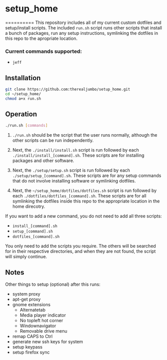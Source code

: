 # setup_home
==========
This repository includes all of my current custom dotfiles and setup/install
scripts. The included `run.sh` script runs other scripts that
install a bunch of packages, run any setup instructions,  symlinking the
dotfiles in this repo to the apropriate location.

### Current commands supported:
* `jeff`

## Installation

``` bash
git clone https://github.com:therealjumbo/setup_home.git
cd ~/setup_home/
chmod a+x run.sh
```

## Operation
``` bash
./run.sh [commands]
```

1. `./run.sh` should be the script that the user runs normally, although the other
scripts can be run independently.

2. Next, the `./install/install.sh` script is run followed by each
`./install/install_[command].sh`. These scripts are for installing packages and
other software. 

3. Next, the `./setup/setup.sh` script is run followed by each
`./setup/setup_[command].sh`. These scripts are for any setup commands that
do not involve installing software or symlinking dotfiles. 

4. Next, the `~/setup_home/dotfiles/dotfiles.sh` script is run followed by each
`./dotfiles/dotfiles_[command].sh`. These scripts are for all
symlinking the dotfiles inside this repo to the appropriate location in the home
direcotry. 

If you want to add a new command, you do not need to add all three scripts:
* `install_[command].sh`
* `setup_[command].sh`
* `dotfiles_[command].sh`

You only need to add the scripts you require. The others will be searched for in
their respective directories, and when they are not found, the script will
simply continue.

## Notes
Other things to setup (optional) after this runs:
* system proxy
* apt-get proxy
* gnome extensions
    * Alternatetab
    * Media player indicator
    * No topleft hot corner
    * Windownavigator
    * Removable drive menu
* remap CAPS to Ctrl
* generate new ssh keys for system
* setup keypass
* setup firefox sync
